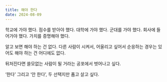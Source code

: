 ```yaml
---
title: 해야 한다
date: 2024-08-09
---
```


학교에 가야 했다. 점수를 받아야 했다. 대학에 가야 했다. 군대를 가야 했다. 회사에 들어가야 했다. 가치를 증명해야 했다.

알고 보면 해야 하는 건 없다. 다른 사람이 시켜서, 어울리고 싶어서 순응하는 경우는 있어도 해야 하는 건 어디에도 없다.

뒤처진다면 쓸모없는 사람이 될 거라는 공포에서 벗어나고 싶다.

‘한다’ 그리고 ‘안 한다’, 두 선택지만 품고 살고 싶다.